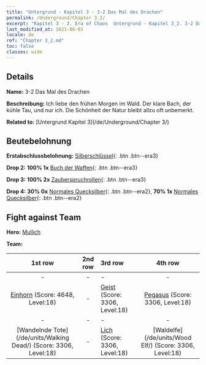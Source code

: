 ```yaml
---
title: "Untergrund - Kapitel 3 - 3-2 Das Mal des Drachen"
permalink: /Underground/Chapter 3_2/
excerpt: "Kapitel 3 - 2. Era of Chaos  Untergrund - Kapitel 3_2. 3-2 Das Mal des Drachen"
last_modified_at: 2021-06-03
locale: de
ref: "Chapter 3_2.md"
toc: false
classes: wide
---
```


## Details

 **Name:** 3-2 Das Mal des Drachen

 **Beschreibung:** Ich liebe den frühen Morgen im Wald. Der klare Bach, der kühle Tau, und nur ich. Die Schönheit der Natur bleibt allzu oft unbemerkt.

 **Related to:** [Untergrund Kapitel 3](/de/Underground/Chapter 3/)

## Beutebelohnung

 **Erstabschlussbelohnung:** [Silberschlüssel](/ItemsDE/con_693/){: .btn .btn--era3}

 **Drop 2:** **100% 1x** [Buch der Waffen](/ItemsDE/mat_18/){: .btn .btn--era3}

 **Drop 3:** **100% 2x** [Zauberspruchrollen](/ItemsDE/con_694/){: .btn .btn--era3}

 **Drop 4:** **30% 0x** [Normales Quecksilber](/ItemsDE/mat_8/){: .btn .btn--era2}, **70% 1x** [Normales Quecksilber](/ItemsDE/mat_8/){: .btn .btn--era2}


## Fight against Team
 **Hero:** [Mullich](/de/heroes/Mullich/)

 **Team:**


  | 1st row | 2nd row | 3rd row | 4th row |
  |:----:|:----:|:----|:----:|
  | - | - | - | - |
  | [Einhorn](/de/units/Unicorn/) (Score: 4648, Level:18)  | - | [Geist](/de/units/Wight/) (Score: 3306, Level:18)  | [Pegasus](/de/units/Pegasus/) (Score: 3306, Level:18)  |
  | - | - | - | - |
  | [Wandelnde Tote](/de/units/Walking Dead/) (Score: 3306, Level:18)  | - | [Lich](/de/units/Lich/) (Score: 3306, Level:18)  | [Waldelfe](/de/units/Wood Elf/) (Score: 3306, Level:18)  |


